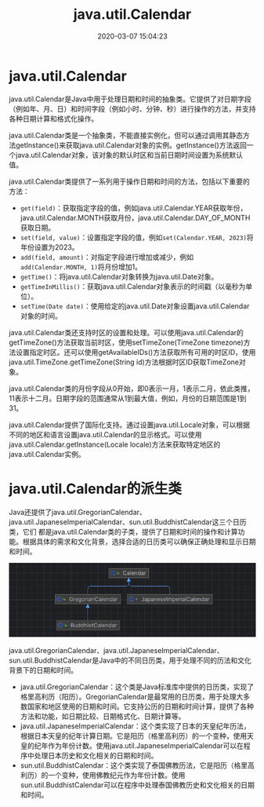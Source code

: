 ﻿---
title: java.util.Calendar
date: 2020-03-07 15:04:23
summary: 本文介绍用于描述日期时间的java.util.Calendar。
tags:
- Java
categories:
- Java
---

# java.util.Calendar

java.util.Calendar是Java中用于处理日期和时间的抽象类。它提供了对日期字段（例如年、月、日）和时间字段（例如小时、分钟、秒）进行操作的方法，并支持各种日期计算和格式化操作。

java.util.Calendar类是一个抽象类，不能直接实例化，但可以通过调用其静态方法getInstance()来获取java.util.Calendar对象的实例。getInstance()方法返回一个java.util.Calendar对象，该对象的默认时区和当前日期时间设置为系统默认值。

java.util.Calendar类提供了一系列用于操作日期和时间的方法，包括以下重要的方法：
- `get(field)`：获取指定字段的值，例如java.util.Calendar.YEAR获取年份，java.util.Calendar.MONTH获取月份，java.util.Calendar.DAY_OF_MONTH获取日期。
- `set(field, value)`：设置指定字段的值，例如`set(Calendar.YEAR, 2023)`将年份设置为2023。
- `add(field, amount)`：对指定字段进行增加或减少，例如`add(Calendar.MONTH, 1)`将月份增加1。
- `getTime()`：将java.util.Calendar对象转换为java.util.Date对象。
- `getTimeInMillis()`：获取java.util.Calendar对象表示的时间戳（以毫秒为单位）。
- `setTime(Date date)`：使用给定的java.util.Date对象设置java.util.Calendar对象的时间。

java.util.Calendar类还支持时区的设置和处理。可以使用java.util.Calendar的getTimeZone()方法获取当前时区，使用setTimeZone(TimeZone timezone)方法设置指定时区。还可以使用getAvailableIDs()方法获取所有可用的时区ID，使用java.util.TimeZone.getTimeZone(String id)方法根据时区ID获取TimeZone对象。

java.util.Calendar类的月份字段从0开始，即0表示一月，1表示二月，依此类推，11表示十二月。日期字段的范围通常从1到最大值，例如，月份的日期范围是1到31。

java.util.Calendar提供了国际化支持。通过设置java.util.Locale对象，可以根据不同的地区和语言设置java.util.Calendar的显示格式。可以使用java.util.Calendar.getInstance(Locale locale)方法来获取特定地区的java.util.Calendar实例。

# java.util.Calendar的派生类

Java还提供了java.util.GregorianCalendar、java.util.JapaneseImperialCalendar、sun.util.BuddhistCalendar这三个日历类，它们
都是java.util.Calendar类的子类，提供了日期和时间的操作和计算功能。根据具体的需求和文化背景，选择合适的日历类可以确保正确处理和显示日期和时间。

![](../../../images/软件开发/Java/java.util.Calendar/1.png)

java.util.GregorianCalendar、java.util.JapaneseImperialCalendar、sun.util.BuddhistCalendar是Java中的不同日历类，用于处理不同的历法和文化背景下的日期和时间。
- java.util.GregorianCalendar：这个类是Java标准库中提供的日历类，实现了格里高利历（阳历）。GregorianCalendar是最常用的日历类，用于处理大多数国家和地区使用的日期和时间。它支持公历的日期和时间计算，提供了各种方法和功能，如日期比较、日期格式化、日期计算等。
- java.util.JapaneseImperialCalendar：这个类实现了日本的天皇纪年历法，根据日本天皇的纪年计算日期。它是阳历（格里高利历）的一个变种，使用天皇的纪年作为年份计数。使用java.util.JapaneseImperialCalendar可以在程序中处理日本历史和文化相关的日期和时间。
- sun.util.BuddhistCalendar：这个类实现了泰国佛教历法，它是阳历（格里高利历）的一个变种，使用佛教纪元作为年份计数。使用sun.util.BuddhistCalendar可以在程序中处理泰国佛教历史和文化相关的日期和时间。
